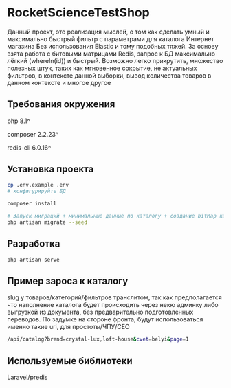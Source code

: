 
# RocketScienceTestShop
Данный проект, это реализация мыслей, о том как сделать умный и максимально быстрый фильтр с параметрами для каталога Интернет магазина
Без использования Elastic и тому подобных тяжей. За основу взята работа с битовыми матрицами Redis, запрос к БД максимально лёгкий (whereIn(id))
и быстрый. Возможно легко прикрутить, множество полезных штук, таких как мгновенное сокрытие, не актуальных фильтров, в контексте данной выборки, 
вывод количества товаров в данном контексте и многое другое

## Требования окружения
<p>php 8.1^</p>
<p>composer 2.2.23^</p>
<p>redis-cli 6.0.16^</p>

## Установка проекта

```bash
cp .env.example .env 
# конфигурируйте БД

composer install

# Запуск миграций + минимальные данные по каталогу + создание bitMap каталога в Redis
php artisan migrate --seed
```

## Разработка

```bash
php artisan serve
```

## Пример зароса к каталогу
slug у товаров/категорий/фильтров транслитом, так как предполагается что
наполнение каталога будет происходить через некю админку либо выгрузкой из документа,
без предварительно подготовленных переводов. По задумке на стороне фронта, будут использоваться
именно такие uri, для простоты/ЧПУ/СЕО
```bash
/api/catalog?brend=crystal-lux,loft-house&cvet=belyi&page=1
```

## Используемые библиотеки
Laravel/predis
